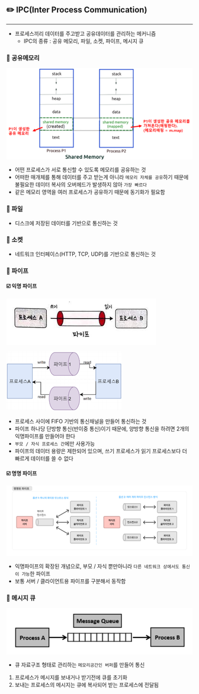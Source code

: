 ## ✏️ IPC(Inter Process Communication)

---

- 프로세스끼리 데이터를 주고받고 공유데이터를 관리하는 메커니즘
    - IPC의 종류 : 공유 메모리, 파일, 소켓, 파이프, 메시지 큐

### 💭 공유메모리

![img.png](img/공유메모리.png)

- 어떤 프로세스가 서로 통신할 수 있도록 메모리를 공유하는 것
- 어떠한 매개체를 통해 데이터를 주고 받는게 아니라 `메모리 자체를 공유`하기 때문에 불필요한 데이터 복사의 오버헤드가 발생하지 않아 `가장 빠르다`
- 같은 메모리 영역을 여러 프로세스가 공유하기 때문에 동기화가 필요함

### 💭 파일

- 디스크에 저장된 데이터를 기반으로 통신하는 것

### 💭 소켓

- 네트워크 인터페이스(HTTP, TCP, UDP)를 기반으로 통신하는 것

### 💭 파이프

#### ☑️ 익명 파이프

![img.png](img/익명파이프1.png)

![img_1.png](img/익명파이프2.png)

- 프로세스 사이에 FIFO 기반의 통신채널을 만들어 통신하는 것
- 파이프 하나당 단방향 통신(반이중 통신)이기 때문에, 양방향 통신을 하려면 2개의 익명파이프를 만들어야 한다
- `부모 / 자식 프로세스 간`에만 사용가능
- 파이프의 데이터 용량은 제한되어 있으며, 쓰기 프로세스가 읽기 프로세스보다 더 빠르게 데이터를 쓸 수 없다

#### ☑️ 명명 파이프

![img.png](img/명명파이프.png)

- 익명파이프의 확장된 개념으로, 부모 / 자식 뿐만아니라 `다른 네트워크 상에서도 통신이 가능`한 파이프
- 보통 서버 / 클라이언트용 파이프를 구분해서 동작함

### 💭 메시지 큐

![img.png](img/메시지큐.png)

- 큐 자료구조 형태로 관리하는 `메모리공간인 버퍼`를 만들어 통신
1. 프로세스가 메시지를 보내거나 받기전에 큐를 초기화
2. 보내는 프로세스의 메시지는 큐에 복사되어 받는 프로세스에 전달됨